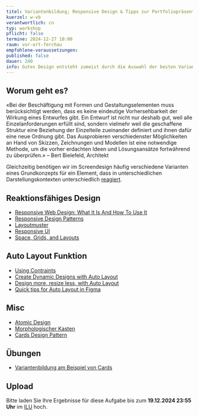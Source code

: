 ```yaml
---
titel: Variantenbildung; Responsive Design & Tipps zur Portfoliopräsentation
kuerzel: w-vb
verantwortlich: cn
typ: workshop
pflicht: false
termine: 2024-12-27 10:00
raum: vor-ort-ferchau
empfohlene-voraussetzungen:
published: false
dauer: 240
info: Gutes Design entsteht zumeist durch die Auswahl der besten Variante. Doch wie erzeuge ich systematisch Varianten?
---
```



## Worum geht es?
«Bei der Beschäftigung mit Formen und Gestaltungselementen muss berücksichtigt werden, dass es keine eindeutige Vorhersehbarkeit der Wirkung eines Entwurfes gibt. Ein Entwurf ist nicht nur deshalb gut, weil alle Einzelanforderungen erfüllt sind, sondern vielmehr weil die geschaffene Struktur eine Beziehung der Einzelteile zueinander definiert und ihnen dafür eine neue Ordnung gibt. Das Ausprobieren verschiedenster Möglichkeiten an Hand von Skizzen, Zeichnungen und Modellen ist eine notwendige Methode, um die vorher erdachten Ideen und Lösungsansätze fortwährend zu überprüfen.»
– Bert Bielefeld, Architekt

Gleichzeitig benötigen wir im Screendesign häufig verschiedene Varianten eines Grundkonzepts für ein Element, dass in unterschiedlichen Darstellungskontexten unterschiedlich [reagiert](https://kulturbanause.de/blog/adaptive-website-vs-responsive-website/).

## Reaktionsfähiges Design
- [Responsive Web Design: What It Is And How To Use It](https://www.smashingmagazine.com/2011/01/guidelines-for-responsive-web-design/)
- [Responsive Design Patterns](https://bradfrost.github.io/this-is-responsive/patterns.html#unequal-width)
- [Layoutmuster](https://web.dev/patterns/layout?hl=de)
- [Responsive UI](https://m1.material.io/layout/responsive-ui.html#)
- [Space, Grids, and Layouts](https://www.designsystems.com/space-grids-and-layouts/)

## Auto Layout Funktion
- [Using Contraints](https://help.figma.com/article/54-constraints)
- [Create Dynamic Designs with Auto Layout](https://help.figma.com/article/453-auto-layout)
- [Design more, resize less, with Auto Layout](https://www.figma.com/blog/announcing-auto-layout/)
- [Quick tips for Auto Layout in Figma](https://uxdesign.cc/quick-tips-for-auto-layout-in-figma-411c639a51b0)

## Misc
- [Atomic Design](https://bradfrost.com/blog/post/atomic-web-design/)
- [Morphologischer Kasten](https://de.wikipedia.org/wiki/Morphologische_Analyse_(Kreativitätstechnik))
- [Cards Design Pattern](https://ui-patterns.com/patterns/cards)

## Übungen
- [Variantenbildung am Beispiel von Cards](/mi-bachelor-screendesign/assignments/workshop-variantenbildung-cards-2023/)

## Upload

Bitte laden Sie Ihre Ergebnisse für diese Aufgabe bis zum **19.12.2024 23:55 Uhr** im [ILU](https://ilu.th-koeln.de/ilias.php?baseClass=ilrepositorygui&ref_id=431172) hoch.
